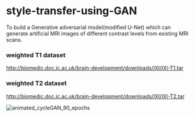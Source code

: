 # style-transfer-using-GAN
To build a Generative adversarial model(modified U-Net) which can generate artificial MRI images of different contrast levels from existing MRI scans.

### weighted T1 dataset
http://biomedic.doc.ic.ac.uk/brain-development/downloads/IXI/IXI-T1.tar
### weighted T2 dataset
http://biomedic.doc.ic.ac.uk/brain-development/downloads/IXI/IXI-T2.tar

![animated_cycleGAN_90_epochs](https://user-images.githubusercontent.com/70571620/157236496-8ae54194-e645-469f-aff6-e6d5d4a208c3.gif)

